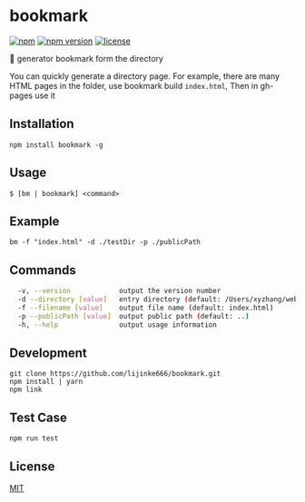 # bookmark

[![npm](https://img.shields.io/npm/dm/bookmask.svg?style=flat-square)](https://www.npmjs.com/package/bookmask)
[![npm version](https://img.shields.io/npm/v/bookmask.svg?style=flat-square)](https://badge.fury.io/js/bookmask)
[![license](https://img.shields.io/github/license/mashape/apistatus.svg?style=flat-square)](https://www.npmjs.com/package/bookmask)


:closed_book: generator bookmark form the directory

You can quickly generate a directory page. 
For example, there are many HTML pages in the folder, use bookmark build `index.html`, Then in gh-pages use it 

## Installation

```
npm install bookmark -g
```

## Usage

```
$ [bm | bookmark] <command>
```

## Example

```
bm -f "index.html" -d ./testDir -p ./publicPath
```

## Commands

```bash
  -v, --version            output the version number
  -d --directory [value]   entry directory (default: /Users/xyzhang/webstudy/bookmark/bin)
  -f --filename [value]    output file name (default: index.html)
  -p --publicPath [value]  output public path (default: ..)
  -h, --help               output usage information
```

## Development

```
git clone https://github.com/lijinke666/bookmark.git
npm install | yarn
npm link
```

## Test Case

```
npm run test
```

## License

[MIT](https://github.com/lijinke666/bookmark/blob/master/LICENCE)
